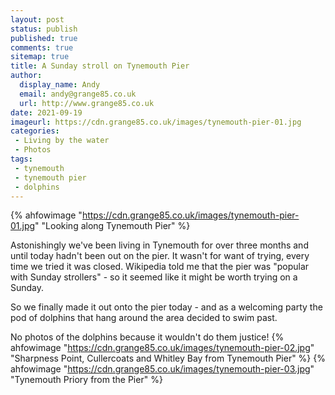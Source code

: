 ```yaml
---
layout: post
status: publish
published: true 
comments: true
sitemap: true
title: A Sunday stroll on Tynemouth Pier
author:
  display_name: Andy
  email: andy@grange85.co.uk
  url: http://www.grange85.co.uk
date: 2021-09-19
imageurl: https://cdn.grange85.co.uk/images/tynemouth-pier-01.jpg
categories:
 - Living by the water
 - Photos
tags:
 - tynemouth
 - tynemouth pier
 - dolphins
---
```

{% ahfowimage "https://cdn.grange85.co.uk/images/tynemouth-pier-01.jpg" "Looking along Tynemouth Pier" %}

Astonishingly we've been living in Tynemouth for over three months and until today hadn't been out on the pier. It wasn't for want of trying, every time we tried it was closed. Wikipedia told me that the pier was "popular with Sunday strollers" - so it seemed like it might be worth trying on a Sunday.

So we finally made it out onto the pier today - and as a welcoming party the pod of dolphins that hang around the area decided to swim past.

No photos of the dolphins because it wouldn't do them justice!
{% ahfowimage "https://cdn.grange85.co.uk/images/tynemouth-pier-02.jpg" "Sharpness Point, Cullercoats and Whitley Bay from Tynemouth Pier" %}
{% ahfowimage "https://cdn.grange85.co.uk/images/tynemouth-pier-03.jpg" "Tynemouth Priory from the Pier" %}
